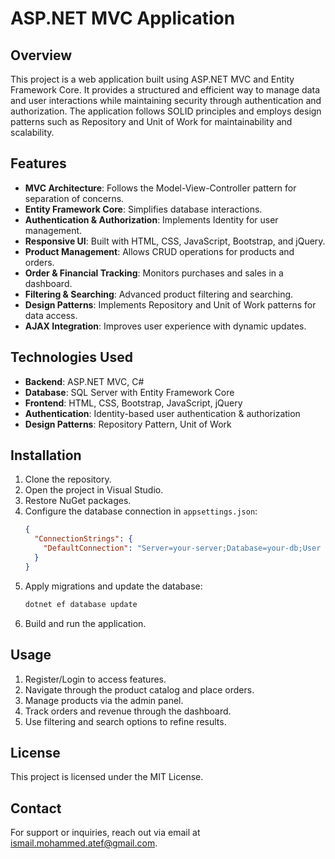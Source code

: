# ASP.NET MVC Application

## Overview
This project is a web application built using ASP.NET MVC and Entity Framework Core. It provides a structured and efficient way to manage data and user interactions while maintaining security through authentication and authorization. The application follows SOLID principles and employs design patterns such as Repository and Unit of Work for maintainability and scalability.

## Features
- **MVC Architecture**: Follows the Model-View-Controller pattern for separation of concerns.
- **Entity Framework Core**: Simplifies database interactions.
- **Authentication & Authorization**: Implements Identity for user management.
- **Responsive UI**: Built with HTML, CSS, JavaScript, Bootstrap, and jQuery.
- **Product Management**: Allows CRUD operations for products and orders.
- **Order & Financial Tracking**: Monitors purchases and sales in a dashboard.
- **Filtering & Searching**: Advanced product filtering and searching.
- **Design Patterns**: Implements Repository and Unit of Work patterns for data access.
- **AJAX Integration**: Improves user experience with dynamic updates.

## Technologies Used
- **Backend**: ASP.NET MVC, C#
- **Database**: SQL Server with Entity Framework Core
- **Frontend**: HTML, CSS, Bootstrap, JavaScript, jQuery
- **Authentication**: Identity-based user authentication & authorization
- **Design Patterns**: Repository Pattern, Unit of Work

## Installation
1. Clone the repository.
2. Open the project in Visual Studio.
3. Restore NuGet packages.
4. Configure the database connection in `appsettings.json`:
   ```json
   {
     "ConnectionStrings": {
       "DefaultConnection": "Server=your-server;Database=your-db;User Id=your-user;Password=your-password;"
     }
   }
   ```
5. Apply migrations and update the database:
   ```sh
   dotnet ef database update
   ```
6. Build and run the application.

## Usage
1. Register/Login to access features.
2. Navigate through the product catalog and place orders.
3. Manage products via the admin panel.
4. Track orders and revenue through the dashboard.
5. Use filtering and search options to refine results.

## License
This project is licensed under the MIT License.

## Contact
For support or inquiries, reach out via email at ismail.mohammed.atef@gmail.com.


